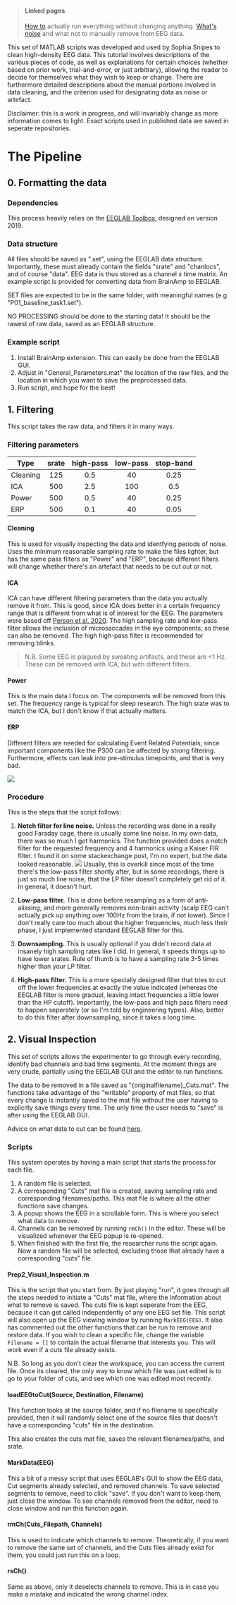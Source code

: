 > #### Linked pages
> [How to](./HowTo.html) actually run everything without changing anything.
> [What's noise](./CutData.html) and what not to manually remove from EEG data.


This set of MATLAB scripts was developed and used by Sophia Snipes to clean high-density EEG data. This tutorial involves descriptions of the various pieces of code, as well as explanations for certain choices (whether based on prior work, trial-and-error, or just arbitrary), allowing the reader to decide for themselves what they wish to keep or change. There are furthermore detailed descriptions about the manual portions involved in data cleaning, and the criterion used for designating data as noise or artefact. 

Disclaimer: this is a work in progress, and will invariably change as more information comes to light. Exact scripts used in published data are saved in seperate repositories.

# The Pipeline


## 0. Formatting the data
### Dependencies
This process heavily relies on the [EEGLAB Toolbox](https://sccn.ucsd.edu/eeglab/index.php), designed on version 2019.

### Data structure
All files should be saved as ".set", using the EEGLAB data structure. Importantly, these must already contain the fields "srate" and "chanlocs", and of course "data". EEG data is thus stored as a channel x time matrix. An example script is provided for converting data from BrainAmp to EEGLAB.

SET files are expected to be in the same folder, with meaningful names (e.g. "P01_baseline_task1.set"). 

NO PROCESSING should be done to the starting data! It should be the rawest of raw data, saved as an EEGLAB structure. 

### Example script
1. Install BrainAmp extension. This can easily be done from the EEGLAB GUI.
2. Adjust in "General_Parameters.mat" the location of the raw files, and the location in which you want to save the preprocessed data.
3. Run script, and hope for the best!


## 1. Filtering
This script takes the raw data, and filters it in many ways. 

### Filtering parameters

| Type          |  srate     | high-pass | low-pass | stop-band |
| ------------- |:----------:| :-----:   | :-----:  | :-----:   |
| Cleaning      | 125        | 0.5       | 40       | 0.25      |
| ICA           | 500        | 2.5       | 100      | 0.5       |
| Power         | 500        | 0.5       | 40       | 0.25      |
| ERP           | 500        | 0.1       | 40       | 0.05      |


#### Cleaning
This is used for visually inspecting the data and identfying periods of noise. Uses the minimum reasonable sampling rate to make the files lighter, but has the same pass filters as "Power" and "ERP", because different filters will change whether there's an artefact that needs to be cut out or not. 

#### ICA
ICA can have different filtering parameters than the data you actually remove it from. This is good, since ICA does better in a certain frequency range that is different from what is of interest for the EEG.
The parameters were based off [Person et al. 2020](). The high sampling rate and low-pass filter allows the inclusion of microsaccades in the eye components, so these can also be removed. The high high-pass filter is recommended for removing blinks.

> N.B. Some EEG is plagued by sweating artifacts, and these are <1 Hz. These can be removed with ICA, but with different filters.


#### Power
This is the main data I focus on. The components will be removed from this set. The frequency range is typical for sleep research. The high srate was to match the ICA, but I don't know if that actually matters. 


#### ERP
Different filters are needed for calculating Event Related Potentials, since important components like the P300 can be affected by strong filtering. Furthermore, effects can leak into pre-stimulus timepoints, and that is very bad.

![](./images/ERP_filtering.PNG)


### Procedure
This is the steps that the script follows:

1. **Notch filter for line noise.** Unless the recording was done in a really good Faraday cage, there is usually some line noise. In my own data, there was so much I got harmonics. The function provided does a notch filter for the requested frequency and 4 harmonics using a Kaiser FIR filter. I found it on some stackexchange post, I'm no expert, but the data looked reasonable. 
![](./images/NotchHarmonics.PNG)
Usually, this is overkill since most of the time there's the low-pass filter shortly after, but in some recordings, there is just so much line noise, that the LP filter doesn't completely get rid of it. In general, it doesn't hurt.

2. **Low-pass filter.** This is done before resampling as a form of anti-aliasing, and more generally removes non-brain activity (scalp EEG can't actually pick up anything over 100Hz from the brain, if not lower). Since I don't really care too much about the higher frequencies, much less their phase, I just implemented standard EEGLAB filter for this.

3. **Downsampling.** This is usually optional if you didn't record data at insanely high sampling rates like I did. In general, it speeds things up to have lower srates. Rule of thumb is to have a sampling rate 3-5 times higher than your LP filter.

4. **High-pass filter.** This is a more specially designed filter that tries to cut off the lower frequencies at exactly the value indicated (whereas the EEGLAB filter is more gradual, leaving intact frequencies a little lower than the HP cutoff). Importantly, the low-pass and high pass filters need to happen seperately (or so I'm told by engineering types). Also, better to do this filter after downsampling, since it takes a long time. 


## 2. Visual Inspection
This set of scripts allows the experimenter to go through every recording, identify bad channels and bad time segments. At the moment things are very crude, partially using the EEGLAB GUI and the editor to run functions.

The data to be removed in a file saved as "{originalfilename}_Cuts.mat". The functions take advantage of the "writable" property of mat files, so that every change is instantly saved to the mat file without the user having to explicitly save things every time. The only time the user needs to "save" is after using the EEGLAB GUI.

Advice on what data to cut can be found [here](./CutData.html).

### Scripts
This system operates by having a main script that starts the process for each file.
1. A random file is selected.
2. A corresponding "Cuts" mat file is created, saving sampling rate and corresponding filenames/paths. This mat file is where all the other functions save changes.
3. A popup shows the EEG in a scrollable form. This is where you select what data to remove.
4. Channels can be removed by running `rmCh()` in the editor. These will be visualized whenever the EEG popup is re-opened. 
5. When finished with the first file, the researcher runs the script again. Now a random file will be selected, excluding those that already have a corresponding "cuts" file.

#### Prep2_Visual_Inspection.m
This is the script that you start from. By just playing "run", it goes through all the steps needed to initiate a "Cuts" mat file, where the information about what to remove is saved. The cuts file is kept seperate from the EEG, because it can get called independently of any one EEG set file. This script will also open up the EEG viewing window by running `MarkEEG(EEG)`. It also has commented out the other functions that can be run to remove and restore data.
If you wish to clean a specific file, change the variable `Filename = []` to contain the actual filename that interests you. This will work even if a cuts file already exists. 

N.B. So long as you don't clear the workspace, you can access the current file. Once its cleared, the only way to know which file was just edited is to go to your folder of cuts, and see which one was edited most recently. 


#### loadEEGtoCut(Source, Destination, Filename)
This function looks at the source folder, and if no filename is specifically provided, then it will randomly select one of the source files that doesn't have a corresponding "cuts" file in the destination. 

This also creates the cuts mat file, saves the relevant filenames/paths, and srate.


#### MarkData(EEG)
This a bit of a messy script that uses EEGLAB's GUI to show the EEG data, Cut segments already selected, and removed channels. To save selected segments to remove, need to click "save". If you don't want to keep them, just close the window. To see channels removed from the editor, need to close window and run this function again.

#### rmCh(Cuts_Filepath, Channels)
This is used to indicate which channels to remove. Theoretically, if you want to remove the same set of channels, and the Cuts files already exist for them, you could just run this on a loop. 

#### rsCh()
Same as above, only it deselects channels to remove. This is in case you make a mistake and indicated the wrong channel index.